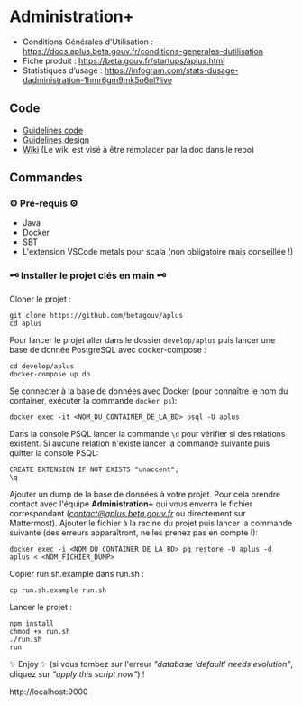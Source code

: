 # Administration+

- Conditions Générales d’Utilisation : https://docs.aplus.beta.gouv.fr/conditions-generales-dutilisation
- Fiche produit : https://beta.gouv.fr/startups/aplus.html
- Statistiques d’usage : https://infogram.com/stats-dusage-dadministration-1hmr6gm9mk5o6nl?live

## Code

- [Guidelines code](docs/guidelines-code.md)
- [Guidelines design](docs/guidelines-design.md)
- [Wiki](https://github.com/betagouv/aplus/wiki) (Le wiki est visé à être remplacer par la doc dans le repo)

## Commandes

### ⚙️ Pré-requis ⚙️

-   Java
-   Docker
-   SBT
-   L'extension VSCode metals pour scala (non obligatoire mais conseillée !)

### 🗝️ Installer le projet clés en main 🗝️

Cloner le projet :

```shell
git clone https://github.com/betagouv/aplus
cd aplus
```

Pour lancer le projet aller dans le dossier `develop/aplus` puis lancer une base de donnée PostgreSQL avec docker-compose :

```shell
cd develop/aplus
docker-compose up db
```

Se connecter à la base de données avec Docker (pour connaître le nom du container, exécuter la commande `docker ps`):

`docker exec -it <NOM_DU_CONTAINER_DE_LA_BD> psql -U aplus`

Dans la console PSQL lancer la commande `\d` pour vérifier si des relations existent. Si aucune relation n'existe lancer la commande suivante puis quitter la console PSQL:

```shell
CREATE EXTENSION IF NOT EXISTS "unaccent";
\q
```

Ajouter un dump de la base de données à votre projet. Pour cela prendre contact avec l'équipe **Administration+** qui vous enverra le fichier correspondant (*contact@aplus.beta.gouv.fr* ou directement sur Mattermost). Ajouter le fichier à la racine du projet puis lancer la commande suivante (des erreurs apparaîtront, ne les prenez pas en compte !):

`docker exec -i <NOM_DU_CONTAINER_DE_LA_BD> pg_restore -U aplus -d aplus < <NOM_FICHIER_DUMP>`

Copier run.sh.example dans run.sh :

`cp run.sh.example run.sh`

Lancer le projet :

```shell
npm install
chmod +x run.sh
./run.sh
run
```

✨ Enjoy ✨ (si vous tombez sur l'erreur *"database 'default' needs evolution"*, cliquez sur *"apply this script now"*) !

http://localhost:9000

<!-- - Lancer une base de donnée PostgreSQL avec docker-compose :
`docker-compose up db`

- Lancer un serveur Play de dev avec docker-compose :
  `docker-compose up web`

- Pour lancer le serveur sans docker `sbt run` (Vous pouvez regarder les variables d'environnement indispensables dans le `docker-compose.yml` et la liste des variables dans le `application.conf`)

- Les commandes pour le frontend sont dans `package.json` : `npm run watch` (dev), `npm run clean` (supprime ce qui a été installé par `npm install`), `npm run build` (bundle prod) -->
